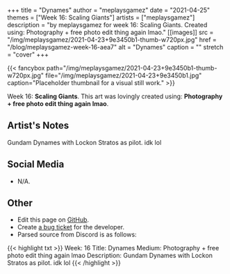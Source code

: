 +++
title =       "Dynames"
author =      "meplaysgamez"
date =        "2021-04-25"
themes =      ["Week 16: Scaling Giants"]
artists =     ["meplaysgamez"]
description = "by meplaysgamez for week 16: Scaling Giants. Created using: Photography + free photo edit thing again lmao."
[[images]]
      src = "/img/meplaysgamez/2021-04-23+9e3450b1-thumb-w720px.jpg"
      href = "/blog/meplaysgamez-week-16-aea7"
      alt = "Dynames"
      caption = ""
      stretch = "cover"
+++

{{< fancybox path="/img/meplaysgamez/2021-04-23+9e3450b1-thumb-w720px.jpg" file="/img/meplaysgamez/2021-04-23+9e3450b1.jpg" caption="Placeholder thumbnail for a visual still work." >}}


Week 16: **Scaling Giants**. This art was lovingly created using: **Photography + free photo edit thing again lmao**.

## Artist's Notes

Gundam Dynames with Lockon Stratos as pilot. idk lol

## Social Media

- N/A.

## Other

- Edit this page on [GitHub](https://github.com/teaminkling/web-refresh/edit/main/content/blog/meplaysgamez-week-16-aea7.md).
- Create [a bug ticket](https://github.com/teaminkling/web-refresh/issues/new?assignees=&labels=bug&template=problem-report.md&title=) for the developer.
- Parsed source from Discord is as follows:

{{< highlight txt >}}
Week: 16
Title: Dynames
Medium: Photography + free photo edit thing again lmao
Description: Gundam Dynames with Lockon Stratos as pilot. idk lol
{{< /highlight >}}